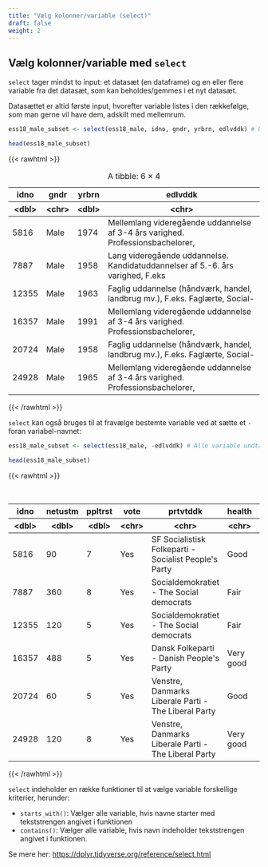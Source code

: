 ```yaml
---
title: "Vælg kolonner/variable (select)"
draft: false
weight: 2
---
```


## Vælg kolonner/variable med `select`

`select` tager mindst to input: et datasæt (en dataframe) og en eller flere variable fra det datasæt, som kan beholdes/gemmes i et nyt datasæt. 

Datasættet er altid første input, hvorefter variable listes i den rækkefølge, som man gerne vil have dem, adskilt med mellemrum.


```R
ess18_male_subset <- select(ess18_male, idno, gndr, yrbrn, edlvddk) # Udvælg specifikke variable

head(ess18_male_subset)
```

{{< rawhtml >}}
<table class="dataframe">
<caption>A tibble: 6 × 4</caption>
<thead>
	<tr><th scope=col>idno</th><th scope=col>gndr</th><th scope=col>yrbrn</th><th scope=col>edlvddk</th></tr>
	<tr><th scope=col>&lt;dbl&gt;</th><th scope=col>&lt;chr&gt;</th><th scope=col>&lt;dbl&gt;</th><th scope=col>&lt;chr&gt;</th></tr>
</thead>
<tbody>
	<tr><td> 5816</td><td>Male</td><td>1974</td><td>Mellemlang videregående uddannelse af 3-4 års varighed. Professionsbachelorer,</td></tr>
	<tr><td> 7887</td><td>Male</td><td>1958</td><td>Lang videregående uddannelse. Kandidatuddannelser af 5.-6. års varighed, F.eks</td></tr>
	<tr><td>12355</td><td>Male</td><td>1963</td><td>Faglig uddannelse (håndværk, handel, landbrug mv.), F.eks. Faglærte, Social-  </td></tr>
	<tr><td>16357</td><td>Male</td><td>1991</td><td>Mellemlang videregående uddannelse af 3-4 års varighed. Professionsbachelorer,</td></tr>
	<tr><td>20724</td><td>Male</td><td>1958</td><td>Faglig uddannelse (håndværk, handel, landbrug mv.), F.eks. Faglærte, Social-  </td></tr>
	<tr><td>24928</td><td>Male</td><td>1965</td><td>Mellemlang videregående uddannelse af 3-4 års varighed. Professionsbachelorer,</td></tr>
</tbody>
</table>
{{< /rawhtml >}}


`select` kan også bruges til at fravælge bestemte variable ved at sætte et `-` foran variabel-navnet:


```R
ess18_male_subset <- select(ess18_male, -edlvddk) # Alle variable undtagen edlvddk

head(ess18_male_subset)
```

{{< rawhtml >}}
<table class="dataframe">
<caption>A tibble: 6 × 16</caption>
<thead>
	<tr><th scope=col>idno</th><th scope=col>netustm</th><th scope=col>ppltrst</th><th scope=col>vote</th><th scope=col>prtvtddk</th><th scope=col>health</th><th scope=col>lvpntyr</th><th scope=col>tygrtr</th><th scope=col>gndr</th><th scope=col>yrbrn</th><th scope=col>eduyrs</th><th scope=col>wkhct</th><th scope=col>wkhtot</th><th scope=col>grspnum</th><th scope=col>frlgrsp</th><th scope=col>inwtm</th></tr>
	<tr><th scope=col>&lt;dbl&gt;</th><th scope=col>&lt;dbl&gt;</th><th scope=col>&lt;dbl&gt;</th><th scope=col>&lt;chr&gt;</th><th scope=col>&lt;chr&gt;</th><th scope=col>&lt;chr&gt;</th><th scope=col>&lt;chr&gt;</th><th scope=col>&lt;chr&gt;</th><th scope=col>&lt;chr&gt;</th><th scope=col>&lt;dbl&gt;</th><th scope=col>&lt;dbl&gt;</th><th scope=col>&lt;dbl&gt;</th><th scope=col>&lt;dbl&gt;</th><th scope=col>&lt;dbl&gt;</th><th scope=col>&lt;dbl&gt;</th><th scope=col>&lt;dbl&gt;</th></tr>
</thead>
<tbody>
	<tr><td> 5816</td><td> 90</td><td>7</td><td>Yes</td><td>SF Socialistisk Folkeparti - Socialist People's Party</td><td>Good     </td><td>1994</td><td>60                             </td><td>Male</td><td>1974</td><td>35</td><td>37</td><td>37</td><td>37000</td><td>35000</td><td>61</td></tr>
	<tr><td> 7887</td><td>360</td><td>8</td><td>Yes</td><td>Socialdemokratiet - The Social democrats             </td><td>Fair     </td><td>1983</td><td>55                             </td><td>Male</td><td>1958</td><td>25</td><td>39</td><td>39</td><td>36000</td><td>42000</td><td>89</td></tr>
	<tr><td>12355</td><td>120</td><td>5</td><td>Yes</td><td>Socialdemokratiet - The Social democrats             </td><td>Fair     </td><td>1987</td><td>60                             </td><td>Male</td><td>1963</td><td>14</td><td>38</td><td>37</td><td>36000</td><td>38000</td><td>48</td></tr>
	<tr><td>16357</td><td>488</td><td>5</td><td>Yes</td><td>Dansk Folkeparti - Danish People's Party             </td><td>Very good</td><td>2013</td><td>50                             </td><td>Male</td><td>1991</td><td> 4</td><td>37</td><td>37</td><td>40000</td><td>   NA</td><td>50</td></tr>
	<tr><td>20724</td><td> 60</td><td>5</td><td>Yes</td><td>Venstre, Danmarks Liberale Parti - The Liberal Party </td><td>Good     </td><td>1981</td><td>Never too young                </td><td>Male</td><td>1958</td><td>14</td><td>37</td><td>40</td><td>28000</td><td>34000</td><td>65</td></tr>
	<tr><td>24928</td><td>120</td><td>8</td><td>Yes</td><td>Venstre, Danmarks Liberale Parti - The Liberal Party </td><td>Very good</td><td>1984</td><td>Should never retire permanently</td><td>Male</td><td>1965</td><td>19</td><td>NA</td><td>80</td><td>50000</td><td>   NA</td><td>77</td></tr>
</tbody>
</table>
{{< /rawhtml >}}


`select` indeholder en række funktioner til at vælge variable forskellige kriterier, herunder:
- `starts_with()`: Vælger alle variable, hvis navne starter med tekststrengen angivet i funktionen
- `contains()`: Vælger alle variable, hvis navn indeholder tekststrengen angivet i funktionen.

Se mere her: https://dplyr.tidyverse.org/reference/select.html